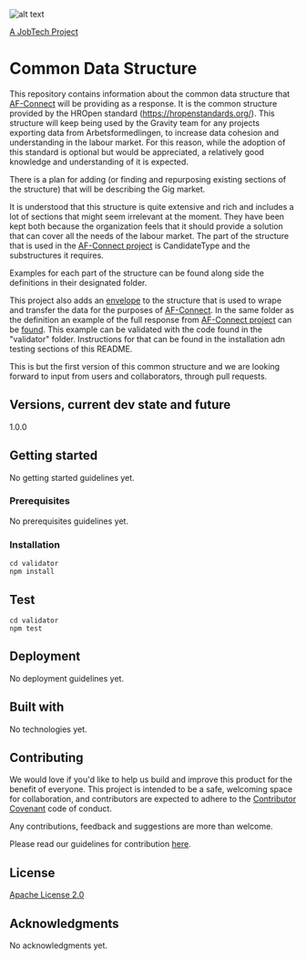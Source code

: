 ![alt text][logo]

[logo]: https://github.com/MagnumOpuses/project-meta/blob/master/img/jobtechdev_black.png "JobTech dev logo"

[A JobTech Project](https://www.jobtechdev.se)

# Common Data Structure

This repository contains information about the common data structure that [AF-Connect](https://github.com/MagnumOpuses/af-connect) will be providing as a response.
It is the common structure provided by the HROpen standard (https://hropenstandards.org/).
This structure will keep being used by the Gravity team for any projects exporting data from Arbetsformedlingen, to increase data cohesion and understanding in the labour market. For this reason, while the adoption of this standard is optional but would be appreciated, a relatively good knowledge and understanding of it is expected. 


There is a plan for adding (or finding and repurposing existing sections of the structure) that will be describing the Gig market.

It is understood that this structure is quite extensive and rich and includes a lot of sections that might seem irrelevant at the moment. They have been kept both because the organization feels that it should provide a solution that can cover all the needs of the labour market. The part of the structure that is used in the [AF-Connect project](https://github.com/MagnumOpuses/af-connect) is CandidateType and the substructures it requires. 

Examples for each part of the structure can be found along side the definitions in their designated folder.

This project also adds an [envelope](https://github.com/MagnumOpuses/common-cv-model/tree/master/envelope) to the structure that is used to wrape and transfer the data for the purposes of [AF-Connect](https://github.com/MagnumOpuses/af-connect). In the same folder as the definition an example of the full response from [AF-Connect project](https://github.com/MagnumOpuses/af-connect) can be [found](https://github.com/MagnumOpuses/common-cv-model/blob/master/envelope/example_WithHROpen421.json). This example can be validated with the code found in the "validator" folder. Instructions for that can be found in the installation adn testing sections of this README. 

This is but the first version of this common structure and we are looking forward to input from users and collaborators, through pull requests.

## Versions, current dev state and future

1.0.0

## Getting started

No getting started guidelines yet.

### Prerequisites

No prerequisites guidelines yet.

### Installation

```
cd validator
npm install
```

## Test

```
cd validator
npm test
```

## Deployment

No deployment guidelines yet.

## Built with

No technologies yet.

## Contributing

We would love if you'd like to help us build and improve this product for the benefit of everyone. This project is intended to be a safe, welcoming space for collaboration, and contributors are expected to adhere to the [Contributor Covenant](http://contributor-covenant.org/) code of conduct.

Any contributions, feedback and suggestions are more than welcome.

Please read our guidelines for contribution [here](CONTRIBUTING_TEMPLATE.md).

## License

[Apache License 2.0](LICENSE.md)

## Acknowledgments

No acknowledgments yet.

```

```
